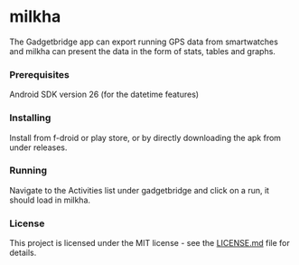 # milkha 

The Gadgetbridge app can export running GPS data from smartwatches and milkha can present the data in the form of stats, tables and graphs. 

### Prerequisites
Android SDK version 26 (for the datetime features)

### Installing
Install from f-droid or play store, or by directly downloading the apk from under releases. 

### Running 
Navigate to the Activities list under gadgetbridge and click on a run, it should load in milkha. 

### License 
This project is licensed under the MIT license - see the [LICENSE.md](LICENSE.md) file for details. 

